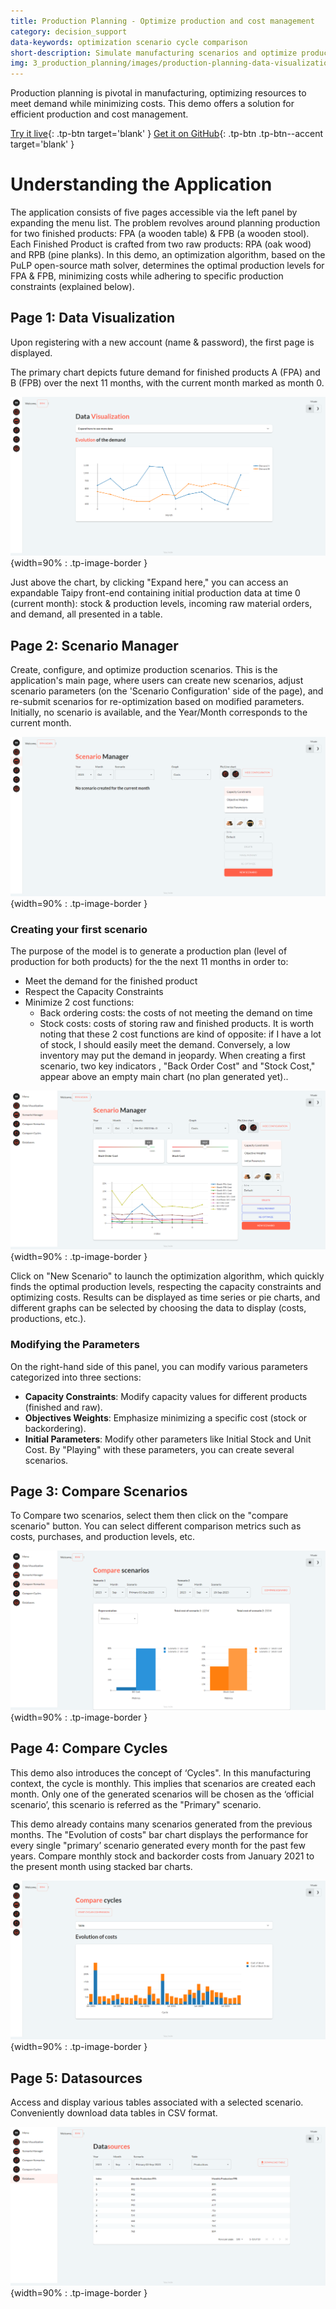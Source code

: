```yaml
---
title: Production Planning - Optimize production and cost management
category: decision_support
data-keywords: optimization scenario cycle comparison
short-description: Simulate manufacturing scenarios and optimize production quantities to reduce production costs.
img: 3_production_planning/images/production-planning-data-visualization.png
---
```

Production planning is pivotal in manufacturing, optimizing resources to meet
demand while minimizing costs. This demo offers a solution for efficient production and cost management.

[Try it live](https://production-planning.taipy.cloud/Data-Visualization){: .tp-btn target='blank' }
[Get it on GitHub](https://github.com/Avaiga/demo-production-planning){: .tp-btn .tp-btn--accent target='blank' }

# Understanding the Application
The application consists of five pages accessible via the left panel by expanding the menu list.
The problem revolves around planning production for two finished products:
FPA (a wooden table) & FPB (a wooden stool). Each Finished Product is crafted
from two raw products: RPA (oak wood) and RPB (pine planks).
In this demo, an optimization algorithm, based on the PuLP open-source math solver,
determines the optimal production levels for FPA & FPB, minimizing costs while
adhering to specific production constraints (explained below).


## Page 1: Data Visualization
Upon registering with a new account (name & password), the first page is displayed.

The primary chart depicts future demand for finished products A (FPA)
and B (FPB) over the next 11 months, with the current month marked as month 0.


![Data Visualization](images/production-planning-data-visualization.png){width=90% : .tp-image-border }

Just above the chart, by clicking "Expand here," you can access an expandable
Taipy front-end containing initial production data at time 0 (current month):
stock & production levels, incoming raw material orders, and demand, all presented in a table.



## Page 2: Scenario Manager

Create, configure, and optimize production scenarios.
This is the application's main page, where users can create new scenarios,
adjust scenario parameters (on the 'Scenario Configuration' side of the page),
and re-submit scenarios for re-optimization based on modified parameters.
Initially, no scenario is available, and the Year/Month corresponds to the current month.


![No scenario](images/production-planning-Scenario-Manager-no-scenario.png){width=90% : .tp-image-border }

### Creating your first scenario

The purpose of the model is to generate a production plan (level of production
for both products) for the the next 11 months in order to:
- Meet the demand for the finished product
- Respect the Capacity Constraints
- Minimize 2 cost functions:
    - Back ordering costs: the costs of not meeting the demand on time
    - Stock costs: costs of storing raw and finished products.
It is worth noting that these 2 cost functions are kind of opposite:
if I have a lot of stock, I should easily meet the demand. Conversely,
a low inventory may put the demand in jeopardy.
When creating a first scenario, two key indicators , "Back Order Cost"
and "Stock Cost," appear above an empty main chart (no plan generated yet)..


![New scenario](images/production-planning-Scenario-Manager-new-scenario.png){width=90% : .tp-image-border }

Click on "New Scenario" to launch the optimization algorithm, which
quickly finds the optimal production levels, respecting the capacity
constraints and optimizing costs.
Results can be displayed as time series or pie charts, and different
graphs can be selected by choosing the data to display (costs, productions, etc.).


### Modifying the Parameters
On the right-hand side of this panel, you can modify various parameters categorized into three sections:

- **Capacity Constraints**: Modify capacity values for different products (finished and raw).
- **Objectives Weights**: Emphasize minimizing a specific cost (stock or backordering).
- **Initial Parameters**: Modify other parameters like Initial Stock and Unit Cost.
By "Playing" with these parameters, you can create several scenarios.



## Page 3: Compare Scenarios
To Compare two scenarios, select them then click on the "compare scenario" button.
You can select different comparison metrics  such as costs, purchases, and production levels, etc.


![Compare scenario](images/production-planning-Compare-Scenario.png){width=90% : .tp-image-border }

## Page 4: Compare Cycles

This demo also introduces the concept of ‘Cycles".
In this manufacturing context, the cycle is monthly.
This implies that scenarios are created each month.
Only one of the generated scenarios will be chosen as the
‘official scenario’, this scenario is referred as the "Primary" scenario.

This demo already contains many scenarios generated from the
previous months. The "Evolution of costs" bar chart displays
the performance for every single "primary’ scenario generated
every month for the past few years. Compare monthly stock and
backorder costs from January 2021 to the present month using stacked bar charts.


![Compare Cycles](images/production-planning-Compare-Cycles.png){width=90% : .tp-image-border }

## Page 5: Datasources

Access and display various tables associated with
a selected scenario. Conveniently download data tables in CSV format.

![Databases](images/production-planning-databases.png){width=90% : .tp-image-border }
